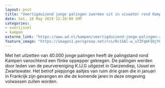 ```yaml
---
layout: post
title: "Veertigduizend jonge palingen zwermen uit in viswater rond Kampen"
date: Sat, 18 May 2019 12:10:00 GMT
categories: 
- overijssel 
- kampen 
externe_link: "https://www.ad.nl/kampen/veertigduizend-jonge-palingen-zwermen-uit-in-viswater-rond-kampen~a2e51eb4/"
feature_image: "https://images1.persgroep.net/rcs/Rc1SAl-w_u7ZFqbFIDjYFrRGzbA/diocontent/148673779/_fitwidth/400/?appId=21791a8992982cd8da851550a453bd7f&quality=0.7"
---
```


Met het uitzetten van 40.000 jonge palingen heeft de palingstand rond Kampen vanochtend een flinke oppepper gekregen. De palingen werden door leden van de peurvereniging K.IJ.G uitgezet in Ganzendiep, IJssel en Zwartewater. Het betrof piepjonge aaltjes van ruim drie gram die in januari in Frankrijk zijn gevangen en die de komende jaren in deze omgeving volwassen zullen worden.

